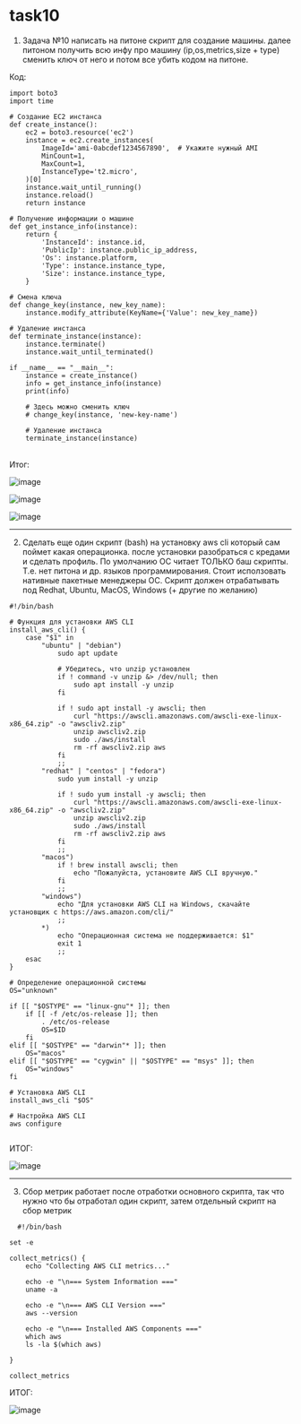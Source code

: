 # task10
1. Задача  №10 написать на питоне скрипт для создание машины. далее питоном получить всю инфу про машину (ip,os,metrics,size + type) сменить ключ от него и потом все убить кодом на питоне. <br>


Код: <br>
```
import boto3
import time

# Создание EC2 инстанса
def create_instance():
    ec2 = boto3.resource('ec2')
    instance = ec2.create_instances(
        ImageId='ami-0abcdef1234567890',  # Укажите нужный AMI
        MinCount=1,
        MaxCount=1,
        InstanceType='t2.micro',
    )[0]
    instance.wait_until_running()
    instance.reload()
    return instance

# Получение информации о машине
def get_instance_info(instance):
    return {
        'InstanceId': instance.id,
        'PublicIp': instance.public_ip_address,
        'Os': instance.platform,
        'Type': instance.instance_type,
        'Size': instance.instance_type,
    }

# Смена ключа
def change_key(instance, new_key_name):
    instance.modify_attribute(KeyName={'Value': new_key_name})

# Удаление инстанса
def terminate_instance(instance):
    instance.terminate()
    instance.wait_until_terminated()

if __name__ == "__main__":
    instance = create_instance()
    info = get_instance_info(instance)
    print(info)
    
    # Здесь можно сменить ключ
    # change_key(instance, 'new-key-name')
    
    # Удаление инстанса
    terminate_instance(instance)
  ```
<br>
Итог: <br>

![image](https://github.com/user-attachments/assets/e1bae927-4c14-408b-b70d-07b402f962a1) <br>


![image](https://github.com/user-attachments/assets/12fa071b-56b2-40b9-bf36-c7afecac9fec) <br>


![image](https://github.com/user-attachments/assets/cbe3e3df-eeb5-49ca-bc34-b957871eab41) <br>
______________________________________________________________________________________________

2. Сделать еще один скрипт (bash) на установку aws cli который сам поймет какая операционка. после установки разобраться с кредами и сделать профиль. По умолчанию ОС читает ТОЛЬКО баш скрипты. Т.е. нет питона и др. языков программирования. Стоит исползовать нативные пакетные менеджеры ОС. Скрипт должен отрабатывать под Redhat, Ubuntu, MacOS, Windows (+ другие по желанию) <br>

```
#!/bin/bash

# Функция для установки AWS CLI
install_aws_cli() {
    case "$1" in
        "ubuntu" | "debian")
            sudo apt update

            # Убедитесь, что unzip установлен
            if ! command -v unzip &> /dev/null; then
                sudo apt install -y unzip
            fi

            if ! sudo apt install -y awscli; then
                curl "https://awscli.amazonaws.com/awscli-exe-linux-x86_64.zip" -o "awscliv2.zip"
                unzip awscliv2.zip
                sudo ./aws/install
                rm -rf awscliv2.zip aws
            fi
            ;;
        "redhat" | "centos" | "fedora")
            sudo yum install -y unzip

            if ! sudo yum install -y awscli; then
                curl "https://awscli.amazonaws.com/awscli-exe-linux-x86_64.zip" -o "awscliv2.zip"
                unzip awscliv2.zip
                sudo ./aws/install
                rm -rf awscliv2.zip aws
            fi
            ;;
        "macos")
            if ! brew install awscli; then
                echo "Пожалуйста, установите AWS CLI вручную."
            fi
            ;;
        "windows")
            echo "Для установки AWS CLI на Windows, скачайте установщик с https://aws.amazon.com/cli/"
            ;;
        *)
            echo "Операционная система не поддерживается: $1"
            exit 1
            ;;
    esac
}

# Определение операционной системы
OS="unknown"

if [[ "$OSTYPE" == "linux-gnu"* ]]; then
    if [[ -f /etc/os-release ]]; then
        . /etc/os-release
        OS=$ID
    fi
elif [[ "$OSTYPE" == "darwin"* ]]; then
    OS="macos"
elif [[ "$OSTYPE" == "cygwin" || "$OSTYPE" == "msys" ]]; then
    OS="windows"
fi

# Установка AWS CLI
install_aws_cli "$OS"

# Настройка AWS CLI
aws configure


```

ИТОГ: <br>

![image](https://github.com/user-attachments/assets/f6f22019-2197-4e1c-a546-6aa2ae35c378) <br>

_________________________________________________________________________________________

3. Сбор метрик работает после отработки основного скрипта, так что нужно что бы отработал один скрипт, затем отдельный скрипт на сбор метрик <br>

```
  #!/bin/bash

set -e

collect_metrics() {
    echo "Collecting AWS CLI metrics..."

    echo -e "\n=== System Information ==="
    uname -a

    echo -e "\n=== AWS CLI Version ==="
    aws --version

    echo -e "\n=== Installed AWS Components ==="
    which aws
    ls -la $(which aws)

}

collect_metrics

```

ИТОГ: <br>

![image](https://github.com/user-attachments/assets/38d2a92f-8c28-4388-b6a5-2427587c103d)







